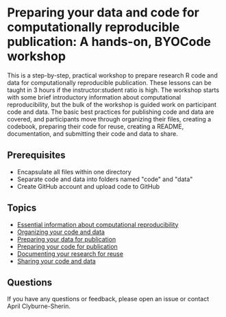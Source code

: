 # Preparing your data and code for computationally reproducible publication: A hands-on, BYOCode workshop

This is a step-by-step, practical workshop to prepare research R code and data for computationally reproducible publication. These lessons can be taught in 3 hours if the instructor:student ratio is high. The workshop starts with some brief introductory information about computational reproducibility, but the bulk of the workshop is guided work on participant code and data. The basic best practices for publishing code and data are covered, and participants move through organizing their files, creating a codebook, preparing their code for reuse, creating a README, documentation, and submitting their code and data to share. 

## Prerequisites

* Encapsulate all files within one directory
* Separate code and data into folders named "code" and "data"
* Create GitHub account and upload code to GitHub

## Topics

* [Essential information about computational reproducibility](https://github.com/aprilcs/BYOCode/blob/master/episodes/00-intro.md)
* [Organizing your code and data](https://github.com/aprilcs/BYOCode/blob/master/episodes/01-organization.md)
* [Preparing your data for publication](https://github.com/aprilcs/BYOCode/blob/master/episodes/02-data.md)
* [Preparing your code for publication](https://github.com/aprilcs/BYOCode/blob/master/episodes/03-code.md)
* [Documenting your research for reuse](https://github.com/aprilcs/BYOCode/blob/master/episodes/04-documentation.md)
* [Sharing your code and data](https://github.com/aprilcs/BYOCode/blob/master/episodes/05-sharing.md)

## Questions

If you have any questions or feedback, please open an issue or contact April Clyburne-Sherin.
